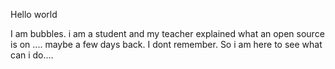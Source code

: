  Hello world
 
 I am bubbles. i am a student and my teacher explained what an open source is on .... maybe a few days back. I dont remember.
 So i am here to see what can i do....
